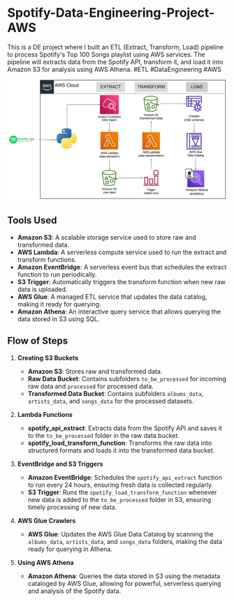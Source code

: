 # Spotify-Data-Engineering-Project-AWS
This is a DE project where I built an ETL (Extract, Transform, Load) pipeline to process Spotify's Top 100 Songs playlist using AWS services. The pipeline will extracts data from the Spotify API, transform it, and load it into Amazon S3 for analysis using AWS Athena. #ETL #DataEngineering #AWS

![Architecture Diagram](ETL_Flow.png)

## Tools Used

- **Amazon S3**: A scalable storage service used to store raw and transformed data.
- **AWS Lambda**: A serverless compute service used to run the extract and transform functions.
- **Amazon EventBridge**: A serverless event bus that schedules the extract function to run periodically.
- **S3 Trigger**: Automatically triggers the transform function when new raw data is uploaded.
- **AWS Glue**: A managed ETL service that updates the data catalog, making it ready for querying.
- **Amazon Athena**: An interactive query service that allows querying the data stored in S3 using SQL.

## Flow of Steps

1. **Creating S3 Buckets**
   - **Amazon S3**: Stores raw and transformed data.
   - **Raw Data Bucket**: Contains subfolders `to_be_processed` for incoming raw data and `processed` for processed data.
   - **Transformed Data Bucket**: Contains subfolders `albums_data`, `artists_data`, and `songs_data` for the processed datasets.

2. **Lambda Functions**
   - **spotify_api_extract**: Extracts data from the Spotify API and saves it to the `to_be_processed` folder in the raw data bucket.
   - **spotify_load_transform_function**: Transforms the raw data into structured formats and loads it into the transformed data bucket.

3. **EventBridge and S3 Triggers**
   - **Amazon EventBridge**: Schedules the `spotify_api_extract` function to run every 24 hours, ensuring fresh data is collected regularly.
   - **S3 Trigger**: Runs the `spotify_load_transform_function` whenever new data is added to the `to_be_processed` folder in S3, ensuring timely processing of new data.

4. **AWS Glue Crawlers**
   - **AWS Glue**: Updates the AWS Glue Data Catalog by scanning the `albums_data`, `artists_data`, and `songs_data` folders, making the data ready for querying in Athena.

5. **Using AWS Athena**
   - **Amazon Athena**: Queries the data stored in S3 using the metadata cataloged by AWS Glue, allowing for powerful, serverless querying and analysis of the Spotify data.


